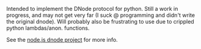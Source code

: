 Intended to implement the DNode protocol for python. Still a work in progress, and may not get very far (I suck @ programming and didn't write the original dnode). Will probably also be frustrating to use due to crippled python lambdas/anon. functions.

See the [node.js dnode project](http://github.com/substack/dnode) for more info.
